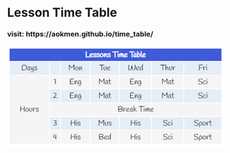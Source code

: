 # Lesson Time Table
<h3>visit: https://aokmen.github.io/time_table/</h3>
<img alt="alt_text" src="./img.png" />
